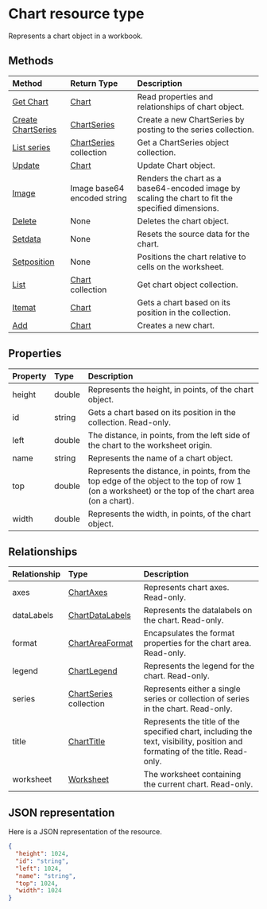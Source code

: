 # Chart resource type

Represents a chart object in a workbook.


## Methods

| Method		   | Return Type	|Description|
|:---------------|:--------|:----------|
|[Get Chart](../api/chart_get.md) | [Chart](chart.md) |Read properties and relationships of chart object.|
|[Create ChartSeries](../api/chart_post_series.md) |[ChartSeries](chartseries.md)| Create a new ChartSeries by posting to the series collection.|
|[List series](../api/chart_list_series.md) |[ChartSeries](chartseries.md) collection| Get a ChartSeries object collection.|
|[Update](../api/chart_update.md) | [Chart](chart.md)	|Update Chart object. |
|[Image](../api/chart_image.md)|Image base64 encoded string|Renders the chart as a base64-encoded image by scaling the chart to fit the specified dimensions.|
|[Delete](../api/chart_delete.md)|None|Deletes the chart object.|
|[Setdata](../api/chart_setdata.md)|None|Resets the source data for the chart.|
|[Setposition](../api/chart_setposition.md)|None|Positions the chart relative to cells on the worksheet.|
|[List](../api/chart_list.md) | [Chart](chart.md) collection |Get chart object collection. |
|[Itemat](../api/chartcollection_itemat.md)|[Chart](chart.md)|Gets a chart based on its position in the collection.|
|[Add](../api/chartcollection_add.md)|[Chart](chart.md)|Creates a new chart.|

## Properties
| Property	   | Type	|Description|
|:---------------|:--------|:----------|
|height|double|Represents the height, in points, of the chart object.|
|id|string|Gets a chart based on its position in the collection. Read-only.|
|left|double|The distance, in points, from the left side of the chart to the worksheet origin.|
|name|string|Represents the name of a chart object.|
|top|double|Represents the distance, in points, from the top edge of the object to the top of row 1 (on a worksheet) or the top of the chart area (on a chart).|
|width|double|Represents the width, in points, of the chart object.|

## Relationships
| Relationship | Type	|Description|
|:---------------|:--------|:----------|
|axes|[ChartAxes](chartaxes.md)|Represents chart axes. Read-only.|
|dataLabels|[ChartDataLabels](chartdatalabels.md)|Represents the datalabels on the chart. Read-only.|
|format|[ChartAreaFormat](chartareaformat.md)|Encapsulates the format properties for the chart area. Read-only.|
|legend|[ChartLegend](chartlegend.md)|Represents the legend for the chart. Read-only.|
|series|[ChartSeries](chartseries.md) collection|Represents either a single series or collection of series in the chart. Read-only.|
|title|[ChartTitle](charttitle.md)|Represents the title of the specified chart, including the text, visibility, position and formating of the title. Read-only.|
|worksheet|[Worksheet](worksheet.md)|The worksheet containing the current chart. Read-only.|

## JSON representation

Here is a JSON representation of the resource.

<!-- {
  "blockType": "resource",
  "optionalProperties": [

  ],
  "@odata.type": "microsoft.graph.chart"
}-->

```json
{
  "height": 1024,
  "id": "string",
  "left": 1024,
  "name": "string",
  "top": 1024,
  "width": 1024
}

```

<!-- uuid: 8fcb5dbc-d5aa-4681-8e31-b001d5168d79
2015-10-25 14:57:30 UTC -->
<!-- {
  "type": "#page.annotation",
  "description": "Chart resource",
  "keywords": "",
  "section": "documentation",
  "tocPath": ""
}-->

<!-- {
  "type": "#page.annotation",
  "description": "",
  "tocPath": "/v1.0 reference/Excel/chart",
  "apiVersion": "v1.0",
  "section": "documentation",
  "canonicalURL": ""
} -->

